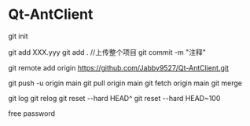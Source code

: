 # Qt-AntClient
git init

git add XXX.yyy
git add . //上传整个项目
git commit -m "注释"

git remote add origin https://github.com/Jabby9527/Qt-AntClient.git

git push -u origin main
git pull origin main
git fetch origin main 
git merge

git log
git relog
git reset --hard HEAD^
git reset --hard HEAD~100
 
free password